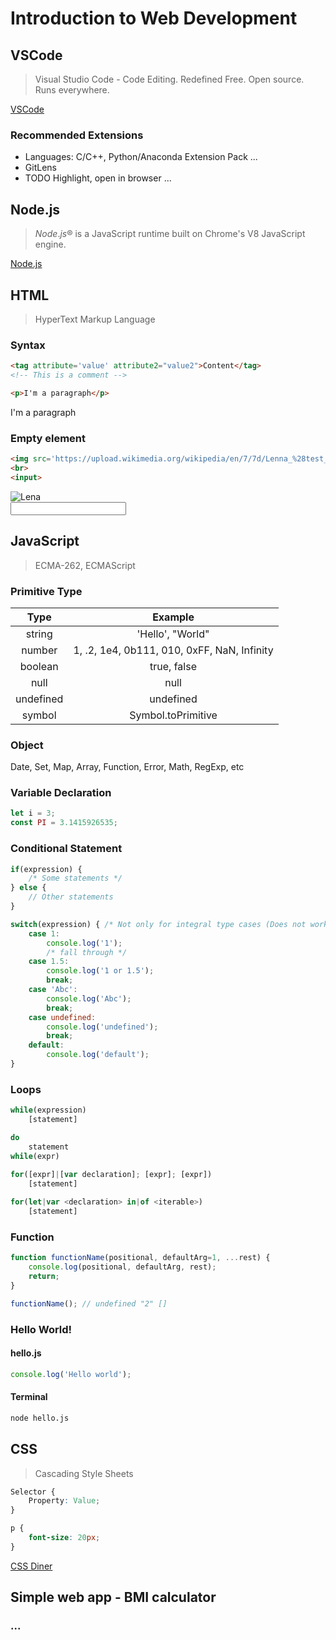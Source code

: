 # Introduction to Web Development

## VSCode
> Visual Studio Code - Code Editing. Redefined
> Free. Open source. Runs everywhere.

[VSCode](https://code.visualstudio.com/)

### Recommended Extensions

- Languages: C/C++, Python/Anaconda Extension Pack ...
- GitLens
- TODO Highlight, open in browser ...


## Node.js
> *Node*.*js*® is a JavaScript runtime built on Chrome's V8 JavaScript engine.

[Node.js](https://nodejs.org/en/)

## HTML
> HyperText Markup Language

### Syntax
```html
<tag attribute='value' attribute2="value2">Content</tag>
<!-- This is a comment -->

<p>I'm a paragraph</p>
```
<p>I'm a paragraph</p>

### Empty element
```html
<img src='https://upload.wikimedia.org/wikipedia/en/7/7d/Lenna_%28test_image%29.png' alt='Lena'>
<br>
<input>
```
<img src='https://upload.wikimedia.org/wikipedia/en/7/7d/Lenna_%28test_image%29.png' alt='Lena'>
<br>
<input>

## JavaScript
> ECMA-262, ECMAScript

###  Primitive Type
|   Type    |                   Example                   |
| :-------: | :-----------------------------------------: |
|  string   |              'Hello', "World"               |
|  number   | 1, .2, 1e4, 0b111, 010, 0xFF, NaN, Infinity |
|  boolean  |                 true, false                 |
|   null    |                    null                     |
| undefined |                  undefined                  |
|  symbol   |             Symbol.toPrimitive              |

### Object
Date, Set, Map, Array, Function, Error, Math, RegExp, etc

### Variable Declaration
```javascript
let i = 3;
const PI = 3.1415926535;
```

### Conditional Statement
```javascript
if(expression) {
    /* Some statements */
} else {
    // Other statements
}

switch(expression) { /* Not only for integral type cases (Does not work for array literal)*/
    case 1:
        console.log('1');
        /* fall through */
    case 1.5:
        console.log('1 or 1.5');
        break;
    case 'Abc':
        console.log('Abc');
        break;
    case undefined:
        console.log('undefined');
        break;
    default:
        console.log('default');
}
```

### Loops
```javascript
while(expression)
    [statement]

do
    statement
while(expr)
    
for([expr]|[var declaration]; [expr]; [expr])
    [statement]

for(let|var <declaration> in|of <iterable>)
    [statement]
```

### Function
```javascript
function functionName(positional, defaultArg=1, ...rest) {
	console.log(positional, defaultArg, rest);
    return;
}

functionName(); // undefined "2" []
```

### Hello World!

#### hello.js
```javascript
console.log('Hello world');
```
#### Terminal
```bash
node hello.js
```

## CSS
> Cascading Style Sheets

```css
Selector {
    Property: Value;
}

p {
    font-size: 20px;
}
```

[CSS Diner](https://flukeout.github.io/)

## Simple web app - BMI calculator
### ...
